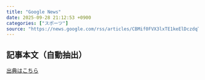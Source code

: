 ```yaml
---
title: "Google News"
date: 2025-09-28 21:12:53 +0900
categories: ["スポーツ"]
source: "https://news.google.com/rss/articles/CBMif0FVX3lxTE1keElDczdqTXdud0t1aDluLXZWWDZiazk2NFh5dndhN20yXzh1TThKWVlDeDNKa285MURSOG9qTEtuNWpWLUZLWXBpZ29wZjVPbFNXbERpY3J3Szd6ZXBLV3h3QklhVjBHTkZ0U1lYSkwzOXlMUzlZODVjTFY5WjQ?oc=5"
---
```


## 記事本文（自動抽出）
<body class="y0K44d EA71Tc" id="readabilityBody"></body>

[出典はこちら](https://news.google.com/rss/articles/CBMif0FVX3lxTE1keElDczdqTXdud0t1aDluLXZWWDZiazk2NFh5dndhN20yXzh1TThKWVlDeDNKa285MURSOG9qTEtuNWpWLUZLWXBpZ29wZjVPbFNXbERpY3J3Szd6ZXBLV3h3QklhVjBHTkZ0U1lYSkwzOXlMUzlZODVjTFY5WjQ?oc=5)
